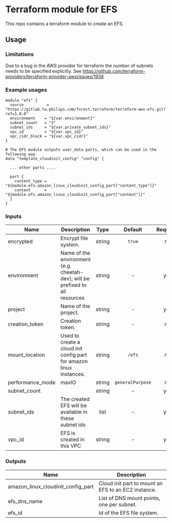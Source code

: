 # Terraform module for EFS

This repo contains a terraform module to create an EFS.

## Usage

### Limitations
Due to a bug in the AWS provider for terraform the number of subnets needs to be specified explicitly. See https://github.com/terraform-providers/terraform-provider-aws/issues/1938

### Example usages
```
module "efs" {
  source          = "https://gitlab.ta.philips.com/forest.terraform/terraform-aws-efs.git?ref=1.0.0"
  environment    = "${var.environment}"
  subnet_count   = "3"
  subnet_ids     = "${var.private_subnet_ids}"
  vpc_id         = "${var.vpc_id}"
  vpc_cidr_block = "${var.vpc_cidr}"
}

# The EFS module outputs user_data parts, which can be used in the following way.
data "template_cloudinit_config" "config" {

  ... other parts ....

  part {
    content_type = "${module.efs.amazon_linux_cloudinit_config_part["content_type"]}"
    content      = "${module.efs.amazon_linux_cloudinit_config_part["content"]}"
  }
}

```


### Inputs

| Name | Description | Type | Default | Required |
|------|-------------|:----:|:-----:|:-----:|
| encrypted | Encrypt file system. | string | `true` | no |
| environment | Name of the environment (e.g. cheetah-dev); will be prefixed to all resources | string | - | yes |
| project | Name of the project. | string | - | yes |
| creation_token | Creation token. | string | - | no |
| mount_location | Used to create a cloud init config part for amazon linux instances. | string | `/efs` | no |
| performance_mode | maxIO | string | `generalPurpose` | no |
| subnet_count |  | string | - | yes |
| subnet_ids | The created EFS will be available in these subnet ids | list | - | yes |
| vpc_id | EFS is created in this VPC | string | - | yes |

### Outputs

| Name | Description |
|------|-------------|
| amazon_linux_cloudinit_config_part | Cloud init part to mount an EFS to an EC2 instance. |
| efs_dns_name | List of DNS mount points, one per subnet. |
| efs_id | Id of the EFS file system. |

